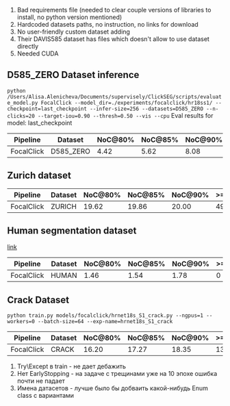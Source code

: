 1. Bad requirements file (needed to clear couple versions of libraries to install, no python version mentioned)
2. Hardcoded datasets paths, no instruction, no links for download
3. No user-friendly custom dataset adding
4. Their DAVIS585 dataset has files which doesn't allow to use dataset directly
5. Needed CUDA

## D585_ZERO Dataset inference
```python /Users/Alisa.Alenicheva/Documents/supervisely/ClickSEG/scripts/evaluate_model.py FocalClick --model_dir=./experiments/focalclick/hr18ss1/ --checkpoint=last_checkpoint --infer-size=256 --datasets=D585_ZERO --n-clicks=20 --target-iou=0.90 --thresh=0.50 --vis --cpu```
Eval results for model: last_checkpoint

|  Pipeline   |  Dataset  | NoC@80% | NoC@85% | NoC@90% |>=20@85% |>=20@90% | SPC,s |  Time   |
|-------------|-----------|---------|---------|---------|---------|---------|-------|---------|
| FocalClick  | D585_ZERO |  4.42   |  5.62   |  8.08   |   53    |   98    | 0.197 | 0:15:29 |

## Zurich dataset

|  Pipeline   |  Dataset  | NoC@80% | NoC@85% | NoC@90% |>=20@85% |>=20@90% | SPC,s |  Time   |
|-------------|-----------|---------|---------|---------|---------|---------|-------|---------|
| FocalClick  |  ZURICH   |  19.62  |  19.86  |  20.00  |   49    |   50    | 0.317 | 0:05:16 |

## Human segmentation dataset
[link](https://github.com/VikramShenoy97/Human-Segmentation-Dataset)

|  Pipeline   |  Dataset  | NoC@80% | NoC@85% | NoC@90% |>=20@85% |>=20@90% | SPC,s |  Time   |
|-------------|-----------|---------|---------|---------|---------|---------|-------|---------|
| FocalClick  |   HUMAN   |  1.46   |  1.54   |  1.78   |    0    |    0    | 0.197 | 0:01:41 |

## Crack Dataset

```python train.py models/focalclick/hrnet18s_S1_crack.py --ngpus=1 --workers=0 --batch-size=64 --exp-name=hrnet18s_S1_crack```

|  Pipeline   |  Dataset  | NoC@80% | NoC@85% | NoC@90% |>=20@85% |>=20@90% | SPC,s |  Time   |
|-------------|-----------|---------|---------|---------|---------|---------|-------|---------|
| FocalClick  |   CRACK   |  16.20  |  17.27  |  18.35  |  1386   |  1491   | 0.162 | 1:23:54 |



1. Try\Except в train - не дает дебажить
2. Нет EarlyStopping - на задаче с трещинами уже на 10 эпохе ошибка почти не падает
3. Имена датасетов - лучше было бы добваить какой-нибудь Enum class с вариантами